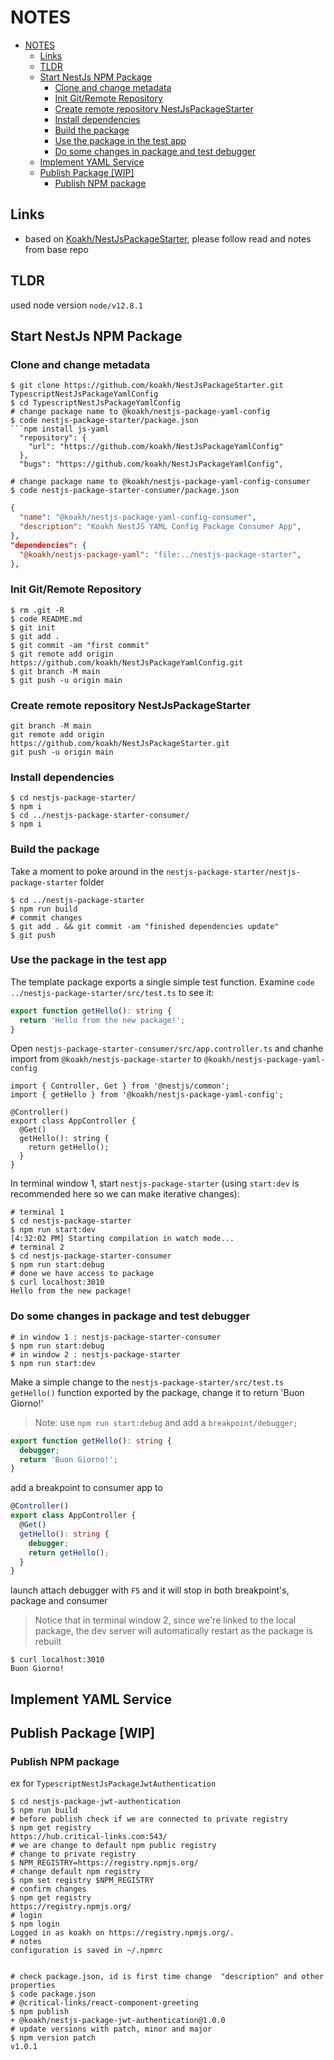 # NOTES

- [NOTES](#notes)
  - [Links](#links)
  - [TLDR](#tldr)
  - [Start NestJs NPM Package](#start-nestjs-npm-package)
    - [Clone and change metadata](#clone-and-change-metadata)
    - [Init Git/Remote Repository](#init-gitremote-repository)
    - [Create remote repository NestJsPackageStarter](#create-remote-repository-nestjspackagestarter)
    - [Install dependencies](#install-dependencies)
    - [Build the package](#build-the-package)
    - [Use the package in the test app](#use-the-package-in-the-test-app)
    - [Do some changes in package and test debugger](#do-some-changes-in-package-and-test-debugger)
  - [Implement YAML Service](#implement-yaml-service)
  - [Publish Package [WIP]](#publish-package-wip)
    - [Publish NPM package](#publish-npm-package)

## Links

- based on [Koakh/NestJsPackageStarter](https://github.com/koakh/NestJsPackageStarter), please follow read and notes from base repo

## TLDR

used node version `node/v12.8.1`

## Start NestJs NPM Package

### Clone and change metadata

```shell
$ git clone https://github.com/koakh/NestJsPackageStarter.git TypescriptNestJsPackageYamlConfig
$ cd TypescriptNestJsPackageYamlConfig
# change package name to @koakh/nestjs-package-yaml-config
$ code nestjs-package-starter/package.json
```npm install js-yaml
  "repository": {
    "url": "https://github.com/koakh/NestJsPackageYamlConfig"
  },
  "bugs": "https://github.com/koakh/NestJsPackageYamlConfig",
```

```shell
# change package name to @koakh/nestjs-package-yaml-config-consumer
$ code nestjs-package-starter-consumer/package.json
```

```json
{
  "name": "@koakh/nestjs-package-yaml-config-consumer",
  "description": "Koakh NestJS YAML Config Package Consumer App",
},
"dependencies": {
  "@koakh/nestjs-package-yaml": "file:../nestjs-package-starter",
},
```

### Init Git/Remote Repository

```shell
$ rm .git -R
$ code README.md
$ git init
$ git add .
$ git commit -am "first commit"
$ git remote add origin https://github.com/koakh/NestJsPackageYamlConfig.git
$ git branch -M main
$ git push -u origin main
```

### Create remote repository NestJsPackageStarter

```shell
git branch -M main
git remote add origin https://github.com/koakh/NestJsPackageStarter.git
git push -u origin main
```

### Install dependencies

```shell
$ cd nestjs-package-starter/
$ npm i
$ cd ../nestjs-package-starter-consumer/
$ npm i
```

### Build the package

Take a moment to poke around in the `nestjs-package-starter/nestjs-package-starter` folder

```shell
$ cd ../nestjs-package-starter
$ npm run build
# commit changes
$ git add . && git commit -am "finished dependencies update"
$ git push
```

### Use the package in the test app

The template package exports a single simple test function. Examine `code ../nestjs-package-starter/src/test.ts` to see it:

```typescript
export function getHello(): string {
  return 'Hello from the new package!';
}
```

Open `nestjs-package-starter-consumer/src/app.controller.ts` and chanhe import from `@koakh/nestjs-package-starter` to `@koakh/nestjs-package-yaml-config`

```shell
import { Controller, Get } from '@nestjs/common';
import { getHello } from '@koakh/nestjs-package-yaml-config';

@Controller()
export class AppController {
  @Get()
  getHello(): string {
    return getHello();
  }
}
```

In terminal window 1, start `nestjs-package-starter` (using `start:dev` is recommended here so we can make iterative changes):

```shell
# terminal 1
$ cd nestjs-package-starter
$ npm run start:dev
[4:32:02 PM] Starting compilation in watch mode...
# terminal 2
$ cd nestjs-package-starter-consumer
$ npm run start:debug
# done we have access to package
$ curl localhost:3010
Hello from the new package!
```

### Do some changes in package and test debugger

```shell
# in window 1 : nestjs-package-starter-consumer
$ npm run start:debug
# in window 2 : nestjs-package-starter
$ npm run start:dev
```

Make a simple change to the `nestjs-package-starter/src/test.ts` `getHello()` function exported by the package, change it to return 'Buon Giorno!'

> Note: use `npm run start:debug` and add a `breakpoint/debugger;`

```typescript
export function getHello(): string {
  debugger;
  return 'Buon Giorno!';
}
```

add a breakpoint to consumer app to

```typescript
@Controller()
export class AppController {
  @Get()
  getHello(): string {
    debugger;
    return getHello();
  }
}
```

launch attach debugger with `F5` and it will stop in both breakpoint's, package and consumer

> Notice that in terminal window 2, since we're linked to the local package, the dev server will automatically restart as the package is rebuilt

```shell
$ curl localhost:3010
Buon Giorno!
```

## Implement YAML Service


## Publish Package [WIP]

### Publish NPM package

ex for `TypescriptNestJsPackageJwtAuthentication`

```shell
$ cd nestjs-package-jwt-authentication
$ npm run build
# before publish check if we are connected to private registry
$ npm get registry
https://hub.critical-links.com:543/
# we are change to default npm public registry
# change to private registry
$ NPM_REGISTRY=https://registry.npmjs.org/
# change default npm registry
$ npm set registry $NPM_REGISTRY
# confirm changes
$ npm get registry
https://registry.npmjs.org/
# login
$ npm login
Logged in as koakh on https://registry.npmjs.org/.
# notes
configuration is saved in ~/.npmrc


# check package.json, id is first time change  "description" and other properties
$ code package.json
# @critical-links/react-component-greeting
$ npm publish
+ @koakh/nestjs-package-jwt-authentication@1.0.0
# update versions with patch, minor and major
$ npm version patch
v1.0.1
```
